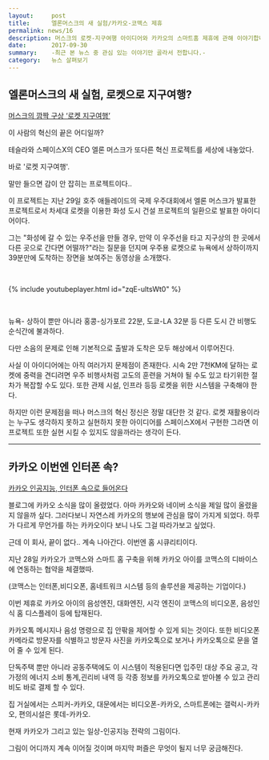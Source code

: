 ```yaml
---
layout:     post
title:      엘론머스크의 새 실험/카카오-코맥스 제휴
permalink: news/16
description: 머스크의 로켓-지구여행 아이디어와 카카오의 스마트홈 제휴에 관해 이야기합니다.
date:       2017-09-30
summary:    -최근 본 뉴스 중 관심 있는 이야기만 골라서 전합니다.-
category: 	뉴스 살펴보기
---
```



## 엘론머스크의 새 실험, 로켓으로 지구여행?

[머스크의 깜짝 구상 ‘로켓 지구여행’](http://www.hani.co.kr/arti/science/science_general/813202.html)


이 사람의 혁신의 끝은 어디일까? 

테슬라와 스페이스X의 CEO 엘론 머스크가 또다른 혁신 프로젝트를 세상에 내놓았다. 

바로 '로켓 지구여행'.

말만 들으면 감이 안 잡히는 프로젝트이다..

이 프로젝트는 지난 29일 호주 애들레이드의 국제 우주대회에서 엘론 머스크가 발표한 프로젝트로서 차세대 로켓을 이용한 화성 도시 건설 프로젝트의 일환으로 발표한 아이디어이다.

그는 "화성에 갈 수 있는 우주선을 만들 경우, 만약 이 우주선을 타고 지구상의 한 곳에서 다른 곳으로 간다면 어떨까?"라는 질문을 던지며 우주용 로켓으로 뉴욕에서 상하이까지 39분만에 도착하는 장면을 보여주는 동영상을 소개했다.


<br>

{% include youtubeplayer.html id="zqE-ultsWt0" %}

<br>

뉴욕- 상하이 뿐만 아니라 홍콩-싱가포르 22분, 도쿄-LA 32분 등 다른 도시 간 비행도 순식간에 불과하다.

다만 소음의 문제로 인해 기본적으로 출발과 도착은 모두 해상에서 이루어진다. 

사실 이 아이디어에는 아직 여러가지 문제점이 존재한다. 시속 2만 7천KM에 달하는 로켓에 중력을 견디려면 우주 비행사처럼 고도의 훈련을 거쳐야 될 수도 있고 타기위한 절차가 복잡할 수도 있다. 또한 관제 시설, 인프라 등등 로켓을 위한 시스템을 구축해야 한다. 

하지만 이런 문제점을 떠나 머스크의 혁신 정신은 정말 대단한 것 같다. 로켓 재활용이라는 누구도 생각하지 못하고 실현하지 못한 아이디어를 스페이스X에서 구현한 그라면 이 프로젝트 또한 실현 시킬 수 있지도 않을까라는 생각이 든다.

- - -

## 카카오 이번엔 인터폰 속?

[카카오 인공지능, 인터폰 속으로 들어온다](http://www.bloter.net/archives/291251)

블로그에 카카오 소식을 많이 올렸었다. 아마 카카오와 네이버 소식을 제일 많이 올렸을지 않을까 싶다. 그러다보니 자연스레 카카오의 행보에 관심을 많이 가지게 되었다. 하루가 다르게 무언가를 하는 카카오이다 보니 나도 그걸 따라가보고 싶었다.

근데 이 회사, 끝이 없다.. 계속 나아간다. 이번엔 홈 시큐리티이다.

지난 28일 카카오가 코맥스와 스마트 홈 구축을 위해 카카오 아이를 코맥스의 디바이스에 연동하는 협약을 체결했따.

(코맥스는 인터폰,비디오폰, 홈네트워크 시스템 등의 솔루션을 제공하는 기업이다.)

이번 제휴로 카카오 아이의 음성엔진, 대화엔진, 시각 엔진이 코맥스의 비디오폰, 음성인식 홈 디스플레이 등에 탑재된다.

카카오톡 메시지나 음성 명령으로 집 안팎을 제어할 수 있게 되는 것이다. 또한 비디오폰 카메라로 방문자를 식별하고 방문자 사진을 카카오톡으로 보거나 카카오톡으로 문을 열어 줄 수 있게 된다.

단독주택 뿐만 아니라 공동주택에도 이 시스템이 적용된다면 입주민 대상 주요 공고, 각 가정의 에너지 소비 통계,괸리비 내역 등 각종 정보를 카카오톡으로 받아볼 수 있고 관리비도 바로 결제 할 수 있다.

집 거실에서는 스피커-카카오, 
대문에서는 비디오폰-카카오, 
스마트폰에는 갤럭시-카카오, 
편의시설은 롯데-카카오.

현재 카카오가 그리고 있는 일상-인공지능 전략의 그림이다.

그림이 어디까지 계속 이어질 것이며 마지막 퍼즐은 무엇이 될지 너무 궁금해진다.